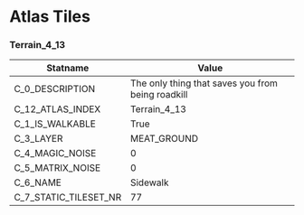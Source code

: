 

# Atlas Tiles





### Terrain_4_13
| Statname | Value | 
|  --  |  --  | 
| C_0_DESCRIPTION | The only thing that saves you from being roadkill | 
| C_12_ATLAS_INDEX | Terrain_4_13 | 
| C_1_IS_WALKABLE | True | 
| C_3_LAYER | MEAT_GROUND | 
| C_4_MAGIC_NOISE | 0 | 
| C_5_MATRIX_NOISE | 0 | 
| C_6_NAME | Sidewalk | 
| C_7_STATIC_TILESET_NR | 77 | 

